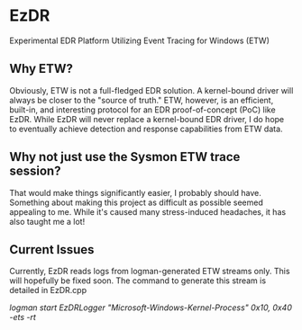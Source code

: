 # EzDR
Experimental EDR Platform Utilizing Event Tracing for Windows (ETW)

## Why ETW? 
Obviously, ETW is not a full-fledged EDR solution. A kernel-bound driver will always be closer to the "source of truth." ETW, however, is an efficient, built-in, and interesting protocol for an EDR proof-of-concept (PoC) like EzDR. While EzDR will never replace a kernel-bound EDR driver, I do hope to eventually achieve detection and response capabilities from ETW data. 

## Why not just use the Sysmon ETW trace session? 
That would make things significantly easier, I probably should have. Something about making this project as difficult as possible seemed appealing to me. While it's caused many stress-induced headaches, it has also taught me a lot!

## Current Issues
Currently, EzDR reads logs from logman-generated ETW streams only. This will hopefully be fixed soon. The command to generate this stream is detailed in EzDR.cpp

_logman start EzDRLogger "Microsoft-Windows-Kernel-Process" 0x10, 0x40 -ets -rt_
